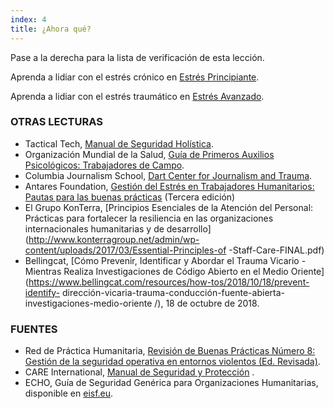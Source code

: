 ```yaml
---
index: 4
title: ¿Ahora qué?
---
```

Pase a la derecha para la lista de verificación de esta lección.

Aprenda a lidiar con el estrés crónico en [Estrés Principiante](umbrella://stress/stress/beginner).

Aprenda a lidiar con el estrés traumático en [Estrés Avanzado](umbrella://stress/stress/advanced).

### OTRAS LECTURAS

*   Tactical Tech, [Manual de Seguridad Holística](https://holistic-security.tacticaltech.org/).
*   Organización Mundial de la Salud, [Guía de Primeros Auxilios Psicológicos: Trabajadores de Campo](http://apps.who.int/iris/bitstream/handle/10665/44615/9789241548205_eng.pdf;jsessionid=4E126E43D802F7A9743DF8B4ECAA8FD2?sequence=1).
*   Columbia Journalism School, [Dart Center for Journalism and Trauma](https://dartcenter.org/).
*   Antares Foundation, [Gestión del Estrés en Trabajadores Humanitarios: Pautas para las buenas prácticas](https://www.antaresfoundation.org/filestore/si/1164337/1/1167964/managing_stress_in_humanitarian_aid_workers_guidelines_for_good_practice.pdf) (Tercera edición)
*   El Grupo KonTerra, [Principios Esenciales de la Atención del Personal: Prácticas para fortalecer la resiliencia en las organizaciones internacionales humanitarias y de desarrollo](http://www.konterragroup.net/admin/wp-content/uploads/2017/03/Essential-Principles-of -Staff-Care-FINAL.pdf)
* Bellingcat, [Cómo Prevenir, Identificar y Abordar el Trauma Vicario - Mientras Realiza Investigaciones de Código Abierto en el Medio Oriente](https://www.bellingcat.com/resources/how-tos/2018/10/18/prevent-identify- dirección-vicaria-trauma-conducción-fuente-abierta-investigaciones-medio-oriente /), 18 de octubre de 2018.

### FUENTES

*   Red de Práctica Humanitaria, [Revisión de Buenas Prácticas Número 8: Gestión de la seguridad operativa en entornos violentos (Ed. Revisada)](http://odihpn.org/wp-content/uploads/2010/11/GPR_8_revised2.pdf).
*   CARE International, [Manual de Seguridad y Protección](https://www.eisf.eu/wp-content/uploads/2014/09/0614-Macpherson-2004-CARE-International-Safety-and-Security-Handbook.pdf) .
*   ECHO, Guía de Seguridad Genérica para Organizaciones Humanitarias, disponible en [eisf.eu](https://www.eisf.eu/library/generic-security-guide-for-humanitarian-organisations/).